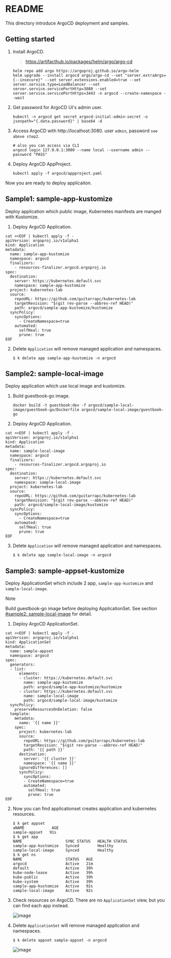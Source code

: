 # README

This directory introduce ArgoCD deployment and samples.

## Getting started

1. Install ArgoCD.

    > https://artifacthub.io/packages/helm/argo/argo-cd

    ```shell
    helm repo add argo https://argoproj.github.io/argo-helm
    helm upgrade --install argocd argo/argo-cd --set "server.extraArgs={--insecure}" --set server.extensions.enabled=true --set server.service.type=LoadBalancer --set server.service.servicePortHttp=3080 --set server.service.servicePortHttps=3443 -n argocd --create-namespace --wait
    ```

2. Get password for ArgoCD UI's admin user.

    ```shell
    kubectl -n argocd get secret argocd-initial-admin-secret -o jsonpath="{.data.password}" | base64 -d
    ```

3. Access ArgoCD with http://localhost:3080. user `admin`, password `see above step2`.

    ```shell
    # also you can access via CLI
    argocd login 127.0.0.1:3080 --name local --username admin --password "PASS"
    ```

4. Deploy ArgoCD AppProject.

    ```shell
    kubectl apply -f argocd/appproject.yaml
    ```

Now you are ready to deploy applicaiton.

## Sample1: sample-app-kustomize

Deploy application which public image, Kubernetes manifests are manged with Kustomize.

1. Deploy ArgoCD Application.

```shell
cat <<EOF | kubectl apply -f -
apiVersion: argoproj.io/v1alpha1
kind: Application
metadata:
  name: sample-app-kustomize
  namespace: argocd
  finalizers:
    - resources-finalizer.argocd.argoproj.io
spec:
  destination:
    server: https://kubernetes.default.svc
    namespace: sample-app-kustomize
  project: kubernetes-lab
  source:
    repoURL: https://github.com/guitarrapc/kubernetes-lab
    targetRevision: "$(git rev-parse --abbrev-ref HEAD)"
    path: argocd/sample-app-kustomize/kustomize
  syncPolicy:
    syncOptions:
      - CreateNamespace=true
    automated:
      selfHeal: true
      prune: true
EOF
```

2. Delete `Application` will remove managed application and namespaces.

    ```shell
    $ k delete app sample-app-kustomize -n argocd
    ```

## Sample2: sample-local-image

Deploy application which use local image and kustomize.

1. Build guestbook-go image.

    ```shellell
    docker build -t guestbook:dev -f argocd/sample-local-image/guestbook-go/Dockerfile argocd/sample-local-image/guestbook-go
    ```

2. Deploy ArgoCD Application.

```shell
cat <<EOF | kubectl apply -f -
apiVersion: argoproj.io/v1alpha1
kind: Application
metadata:
  name: sample-local-image
  namespace: argocd
  finalizers:
    - resources-finalizer.argocd.argoproj.io
spec:
  destination:
    server: https://kubernetes.default.svc
    namespace: sample-local-image
  project: kubernetes-lab
  source:
    repoURL: https://github.com/guitarrapc/kubernetes-lab
    targetRevision: "$(git rev-parse --abbrev-ref HEAD)"
    path: argocd/sample-local-image/kustomize
  syncPolicy:
    syncOptions:
      - CreateNamespace=true
    automated:
      selfHeal: true
      prune: true
EOF
```

3. Delete `Application` will remove managed application and namespaces.

    ```shell
    $ k delete app sample-local-image -n argocd
    ```

## Sample3: sample-appset-kustomize

Deploy ApplicationSet which include 2 app, `sample-app-kustomize` and `sample-local-image`.

> [!NOTE]
> Build guestbook-go image before deploying ApplicationSet. See section [#sample2: sample-local-image](#sample2-sample-local-image) for detail.

1. Deploy ArgoCD ApplicationSet.

```shell
cat <<EOF | kubectl apply -f -
apiVersion: argoproj.io/v1alpha1
kind: ApplicationSet
metadata:
  name: sample-appset
  namespace: argocd
spec:
  generators:
  - list:
      elements:
      - cluster: https://kubernetes.default.svc
        name: sample-app-kustomize
        path: argocd/sample-app-kustomize/kustomize
      - cluster: https://kubernetes.default.svc
        name: sample-local-image
        path: argocd/sample-local-image/kustomize
  syncPolicy:
    preserveResourcesOnDeletion: false
  template:
    metadata:
      name: '{{ name }}'
    spec:
      project: kubernetes-lab
      source:
        repoURL: https://github.com/guitarrapc/kubernetes-lab
        targetRevision: "$(git rev-parse --abbrev-ref HEAD)"
        path: '{{ path }}'
      destination:
        server: '{{ cluster }}'
        namespace: '{{ name }}'
      ignoreDifferences: []
      syncPolicy:
        syncOptions:
        - CreateNamespace=true
        automated:
          selfHeal: true
          prune: true
EOF
```

2. Now you can find applicationset creates application and kubernetes resources.

    ```shell
    $ k get appset
    aNAME            AGE
    sample-appset   91s
    $ k get app
    NAME                   SYNC STATUS   HEALTH STATUS
    sample-app-kustomize   Synced        Healthy
    sample-local-image     Synced        Healthy
    $ k get ns
    NAME                   STATUS   AGE
    argocd                 Active   21m
    default                Active   39h
    kube-node-lease        Active   39h
    kube-public            Active   39h
    kube-system            Active   39h
    sample-app-kustomize   Active   92s
    sample-local-image     Active   92s
    ```

3. Check resources on ArgoCD. There are no `ApplicationSet` view, but you can find each app instead.

    ![image](https://gist.github.com/assets/3856350/f0a02cf5-95fe-427d-9071-f652342a4c5c)



4. Delete `ApplicationSet` will remove managed application and namespaces.

    ```shell
    $ k delete appset sample-appset -n argocd
    ```

    ![image](https://gist.github.com/assets/3856350/19c0b2dc-0397-49b2-8dec-0fbd1590dd0c)
